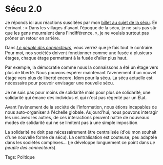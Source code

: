 # Sécu 2.0

Je réponds ici aux réactions suscitées par mon [billet au sujet de la sécu](http://blog.tcrouzet.com/2006/02/08/la-fin-de-la-scu/). En écrivant : « Dans les villages d'avant l'époque de la sécu, je ne suis pas sûr que les gens mourraient dans l'indifférence. », je ne voulais surtout pas prôner un retour en arrière.

Dans [*Le peuple des connecteurs*](http://blog.tcrouzet.com/le-peuple-des-connecteurs/), vous verrez que je fais tout le contraire. Pour moi, nos sociétés doivent fonctionner comme une fusée à plusieurs étages, chaque étage permettant à la fusée d'aller plus haut.

Par exemple, la démocratie comme nous la connaissons a été un étage vers plus de liberté. Nous pouvons espérer maintenant l'avènement d'un nouvel étage vers plus de liberté encore. Idem pour la sécu. La sécu actuelle est nécessaire pour pouvoir envisager une nouvelle sécu.

Je ne suis pas pour moins de solidarité mais pour plus de solidarité, une solidarité qui émane des individus et qui n'est pas régenté par un État.

Avant l'avènement de la société de l'information, nous étions incapables de nous auto-organiser à l'échelle globale. Aujourd'hui, nous pouvons interagir les uns avec les autres, de ces interactions peuvent naître de nouveaux modes de solidarité qui ne se limitent pas à une simple imposition.

La solidarité ne doit pas nécessairement être centralisée (d'où mon souhait d'une nouvelle forme de sécu). La centralisation est couteuse, peu adaptée dans les sociétés complexes... (je développe longuement ce point dans *Le peuple des connecteurs*).

Tags: Politique